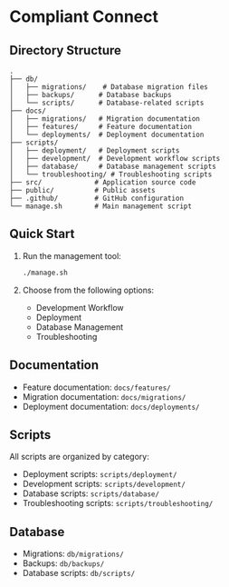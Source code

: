 # Compliant Connect

## Directory Structure

```
.
├── db/
│   ├── migrations/    # Database migration files
│   ├── backups/      # Database backups
│   └── scripts/      # Database-related scripts
├── docs/
│   ├── migrations/   # Migration documentation
│   ├── features/     # Feature documentation
│   └── deployments/  # Deployment documentation
├── scripts/
│   ├── deployment/   # Deployment scripts
│   ├── development/  # Development workflow scripts
│   ├── database/     # Database management scripts
│   └── troubleshooting/ # Troubleshooting scripts
├── src/             # Application source code
├── public/          # Public assets
├── .github/         # GitHub configuration
└── manage.sh        # Main management script
```

## Quick Start

1. Run the management tool:
   ```bash
   ./manage.sh
   ```

2. Choose from the following options:
   - Development Workflow
   - Deployment
   - Database Management
   - Troubleshooting

## Documentation

- Feature documentation: `docs/features/`
- Migration documentation: `docs/migrations/`
- Deployment documentation: `docs/deployments/`

## Scripts

All scripts are organized by category:
- Deployment scripts: `scripts/deployment/`
- Development scripts: `scripts/development/`
- Database scripts: `scripts/database/`
- Troubleshooting scripts: `scripts/troubleshooting/`

## Database

- Migrations: `db/migrations/`
- Backups: `db/backups/`
- Database scripts: `db/scripts/`

